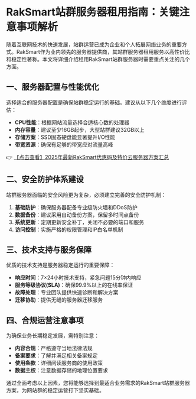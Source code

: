 # RakSmart站群服务器租用指南：关键注意事项解析

随着互联网技术的快速发展，站群运营已成为企业和个人拓展网络业务的重要方式。RakSmart作为业内领先的服务器提供商，其站群服务器租用服务以高性价比和稳定性著称。本文将详细介绍租用RakSmart站群服务器时需要重点关注的几个方面。

## 一、服务器配置与性能优化

选择适合的服务器配置是确保站群稳定运行的基础。建议从以下几个维度进行评估：

- **CPU性能**：根据网站流量选择合适核心数的处理器
- **内存容量**：建议至少16GB起步，大型站群建议32GB以上
- **存储方案**：SSD固态硬盘能显著提升I/O性能
- **带宽资源**：确保有足够的带宽应对流量高峰

👉 [【点击查看】2025年最新RakSmart优惠码及特价云服务器方案汇总](https://bit.ly/raksmart)

## 二、安全防护体系建设

站群服务器面临的安全风险更为复杂，必须建立完善的安全防护机制：

1. **基础防护**：确保服务器配备专业级防火墙和DDoS防护
2. **数据备份**：建议采用自动备份方案，保留多时间点备份
3. **系统更新**：定期更新安全补丁，关闭不必要的端口和服务
4. **访问控制**：实施严格的权限管理和IP白名单机制

## 三、技术支持与服务保障

优质的技术支持是服务器稳定运行的重要保障：

- **响应时间**：7×24小时技术支持，紧急问题15分钟内响应
- **服务等级协议(SLA)**：确保99.9%以上的在线率保证
- **故障处理**：专业团队提供快速诊断和解决方案
- **迁移协助**：提供无缝的服务器迁移服务

## 四、合规运营注意事项

为确保业务长期稳定发展，需特别注意：

- **内容合规**：严格遵守当地法律法规
- **备案要求**：了解并满足相关备案规定
- **使用条款**：详细阅读服务商的使用政策
- **数据主权**：注意数据存储的地理位置要求

通过全面考虑以上因素，您将能够选择到最适合业务需求的RakSmart站群服务器方案，为网站群的稳定运营打下坚实基础。